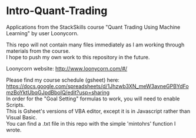 # Intro-Quant-Trading
Applications from the StackSkills course "Quant Trading Using Machine Learning" by user Loonycorn.

This repo will not contain many files immediately as I am working through materials from the course.<br>
I hope to push my own work to this repository in the future.

Loonycorn website: http://www.loonycorn.com/#/

Please find my course schedule (gsheet) here: https://docs.google.com/spreadsheets/d/1Jhzwb3XN_meW3avneGPBYdFomzBoYktUbqGJpdBboIQ/edit?usp=sharing <br>
In order for the "Goal Setting" formulas to work, you will need to enable Scripts. <Br>
This is Gsheet's versions of VBA editor, except it is in Javascript rather than Visual Basic.<br>
You can find a .txt file in this repo with the simple 'mintohrs' function I wrote. 
